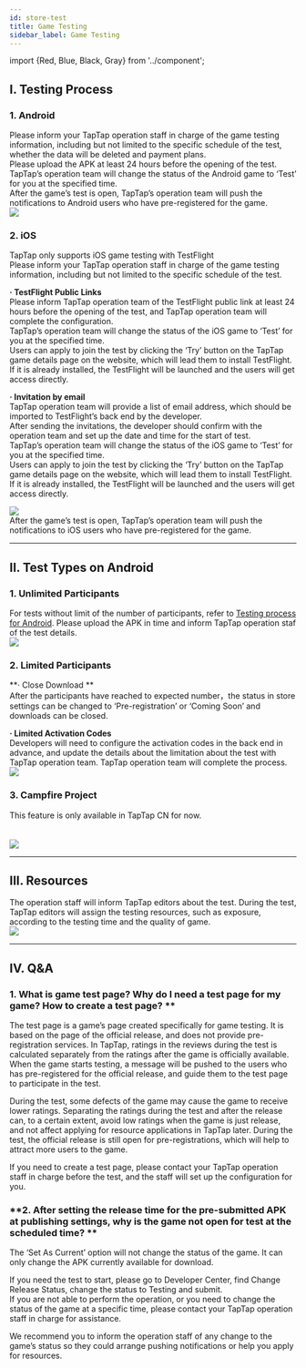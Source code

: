 ```yaml
---
id: store-test
title: Game Testing
sidebar_label: Game Testing
---
```

import {Red, Blue, Black, Gray} from '../component';

## **I. Testing Process**  

### 1\. Android
Please inform your TapTap operation staff in charge of the game testing information, including but not limited to the specific schedule of the test, whether the data will be deleted and payment plans.  
Please upload the APK at least 24 hours before the opening of the test.  
TapTap’s operation team will change the status of the Android game to ‘Test’ for you at the specified time.  
After the game’s test is open, TapTap’s operation team will push the notifications to Android users who have pre-registered for the game.   
![](https://img.tapimg.com/market/images/c53d78b9b120276b53f82aebb0d01537.png)  

### **2\. iOS**  
TapTap only supports iOS game testing with TestFlight  
Please inform your TapTap operation staff in charge of the game testing information, including but not limited to the specific schedule of the test.


**· TestFlight Public Links**  
Please inform TapTap operation team of the TestFlight public link at least 24 hours before the opening of the test, and TapTap operation team will complete the configuration.  
TapTap’s operation team will change the status of the iOS game to ‘Test’ for you at the specified time.  
Users can apply to join the test by clicking the ‘Try’ button on the TapTap game details page on the website, which will lead them to install TestFlight. If it is already installed, the TestFlight will be launched and the users will get access directly.  


**· Invitation by email**  
TapTap operation team will provide a list of email address, which should be imported to TestFlight’s back end by the developer.  
After sending the invitations, the developer should confirm with the operation team and set up the date and time for the start of test.  
TapTap’s operation team will change the status of the iOS game to ‘Test’ for you at the specified time.  
Users can apply to join the test by clicking the ‘Try’ button on the TapTap game details page on the website, which will lead them to install TestFlight. If it is already installed, the TestFlight will be launched and the users will get access directly.  

![](https://img.tapimg.com/market/images/c53d78b9b120276b53f82aebb0d01537.png)  
After the game’s test is open, TapTap’s operation team will push the notifications to iOS users who have pre-registered for the game.   

---

## **II. Test Types on Android**  

### **1\. Unlimited Participants**
For tests without limit of the number of participants, refer to [Testing process for Android](https://www.taptap.com/developer/help_docs/7?id=46#document_0). Please upload the APK in time and inform TapTap operation staf of the test details.  
![](https://img.tapimg.com/market/images/c53d78b9b120276b53f82aebb0d01537.png)  

### **2\. Limited Participants**  

**· Close Download **  
After the participants have reached to expected number，the status in store settings can be changed to ‘Pre-registration’ or ‘Coming Soon’ and downloads can be closed.  

**· Limited Activation Codes**  
Developers will need to configure the activation codes in the back end in advance, and update the details about the limitation about the test with TapTap operation team. TapTap operation team will complete the process.   
![](https://img.tapimg.com/market/images/c53d78b9b120276b53f82aebb0d01537.png)  

### 3\. Campfire Project  
 This feature is only available in TapTap CN for now.  
 [](https://www.taptap.com/campfire/apply/developer)  
 [](https://www.taptap.com/campfire/guide)  
![](https://img.tapimg.com/market/images/c53d78b9b120276b53f82aebb0d01537.png)  

---

## **III. Resources**  
The operation staff will inform TapTap editors about the test. During the test, TapTap editors will assign the testing resources, such as exposure, according to the testing time and the quality of game.  
![](https://img.tapimg.com/market/images/c53d78b9b120276b53f82aebb0d01537.png)  

---

## **IV. Q&A**  
### 1\. What is game test page? Why do I need a test page for my game? How to create a test page? **  
The test page is a game’s page created specifically for game testing. It is based on the page of the official release, and does not provide pre-registration services. In TapTap, ratings in the reviews during the test is calculated separately from the ratings after the game is officially available. When the game starts testing, a message will be pushed to the users who has pre-registered for the official release, and guide them to the test page to participate in the test.  

During the test, some defects of the game may cause the game to receive lower ratings. Separating the ratings during the test and after the release can, to a certain extent, avoid low ratings when the game is just release, and not affect applying for resource applications in TapTap later. During the test, the official release is still open for pre-registrations, which will help to attract more users to the game.   

If you need  to create a test page, please contact your TapTap operation staff in charge before the test, and the staff will set up the configuration for you.  


### **2\. After setting the release time for the pre-submitted APK at publishing settings, why is the game not open for test at the scheduled time? **  
The ‘Set As Current’ option will not change the status of the game. It can only change the APK currently available for download.  

If you need the test to start, please go to Developer Center, find <Blue>Change Release Status</Blue>, change the status to Testing and submit.  
If you are not able to perform the operation, or you need to change the status of the game at a specific time, please contact your TapTap operation staff in charge for assistance.  

We recommend you to inform the operation staff of any change to the game’s status so they could arrange pushing notifications or help you apply for resources.  
